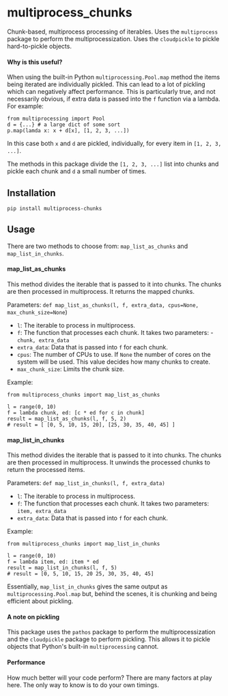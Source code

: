 # multiprocess_chunks

Chunk-based, multiprocess processing of iterables.
Uses the `multiprocess` package to perform the multiprocessization.
Uses the `cloudpickle` to pickle hard-to-pickle objects.

#### Why is this useful?

When using the built-in Python `multiprocessing.Pool.map` method the items being iterated are individually pickled. This can lead to a lot of pickling which can negatively affect performance. This is particularly true, and not necessarily obvious, if extra data is passed into the `f` function via a lambda. For example:

```
from multiprocessing import Pool
d = {...} # a large dict of some sort
p.map(lamda x: x + d[x], [1, 2, 3, ...])
```

In this case both `x` and `d` are pickled, individually, for every item in `[1, 2, 3, ...]`.

The methods in this package divide the `[1, 2, 3, ...]` list into chunks and pickle each chunk and `d` a small number of times.

## Installation

```
pip install multiprocess-chunks
```

## Usage

There are two methods to choose from: `map_list_as_chunks` and `map_list_in_chunks`.

#### map_list_as_chunks

This method divides the iterable that is passed to it into chunks.
The chunks are then processed in multiprocess.
It returns the mapped chunks.

Parameters:
`def map_list_as_chunks(l, f, extra_data, cpus=None, max_chunk_size=None`)

- `l`: The iterable to process in multiprocess.
- `f`: The function that processes each chunk. It takes two parameters: - `chunk, extra_data`
- `extra_data`: Data that is passed into `f` for each chunk.
- `cpus`: The number of CPUs to use. If `None` the number of cores on the system will be used. This value decides how many chunks to create.
- `max_chunk_size`: Limits the chunk size.

Example:

```
from multiprocess_chunks import map_list_as_chunks

l = range(0, 10)
f = lambda chunk, ed: [c * ed for c in chunk]
result = map_list_as_chunks(l, f, 5, 2)
# result = [ [0, 5, 10, 15, 20], [25, 30, 35, 40, 45] ]
```

#### map_list_in_chunks

This method divides the iterable that is passed to it into chunks.
The chunks are then processed in multiprocess.
It unwinds the processed chunks to return the processed items.

Parameters:
`def map_list_in_chunks(l, f, extra_data)`

- `l`: The iterable to process in multiprocess.
- `f`: The function that processes each chunk. It takes two parameters: `item, extra_data`
- `extra_data`: Data that is passed into `f` for each chunk.

Example:

```
from multiprocess_chunks import map_list_in_chunks

l = range(0, 10)
f = lambda item, ed: item * ed
result = map_list_in_chunks(l, f, 5)
# result = [0, 5, 10, 15, 20 25, 30, 35, 40, 45]
```

Essentially, `map_list_in_chunks` gives the same output as `multiprocessing.Pool.map` but, behind the scenes, it is chunking and being efficient about pickling.

#### A note on pickling

This package uses the `pathos` package to perform the multiprocessization and the `cloudpickle` package to perform pickling. This allows it to pickle objects that Python's built-in `multiprocessing` cannot.

#### Performance

How much better will your code perform? There are many factors at play here. The only way to know is to do your own timings.
